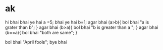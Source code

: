 # ak
hi bhai
bhai ye hai a =5;
bhai ye hai b=1;
agar bhai (a>b){
bol bhai "a is grater than b";
}
agar bhai (b>a){
 bol bhai "b is greater than a ";
 }
 agar bhai (b==a){
 bol bhai "both are same";
 }
 
bol bhai "April fools";
bye bhai
